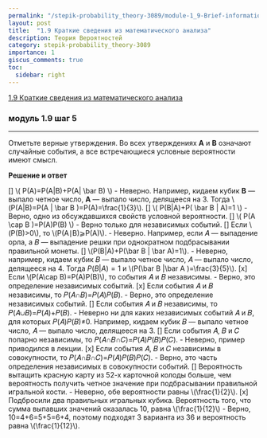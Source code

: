 ```yaml
---
permalink: "/stepik-probability_theory-3089/module-1_9-Brief-information-from-mathematical-analysis"
layout: post
title:  "1.9 Краткие сведения из математического анализа"
description: Теория Вероятностей
category: stepik-probability_theory-3089
importance: 1
giscus_comments: true
toc:
  sidebar: right
---
```


[1.9 Краткие сведения из математического анализа](https://stepik.org/lesson/48666/step/1?unit=26436)

### модуль 1.9 шаг 5

-------------------------------------------------

Отметьте верные утверждения. Во всех утверждениях **A** и **B** означают случайные события, 
а все встречающиеся условные вероятности имеют смысл.

**Решение и ответ**

 [] \\( P(A)=P(A|B)+P(A| \bar B) \\) - Неверно. Например, кидаем кубик **B** — выпало четное число, **A** — выпало число, делящееся на 3.
Тогда \\(P(A|B)=P(A | \bar B )=P(A)=\frac{1}{3}\\).
 [] \\( P(B|A)+P( \bar B | A)=1 \\) - Верно, одно из обсуждавшихся свойств условной вероятности.
 [] \\( P(A \cap B )=P(A)P(B) \\) - Верно только для независимых событий.
 [] Если \\(P(B)>0\\), то \\(P(A∣B)⩾P(A)\\). - Неверно. Например, если 𝐴 — выпадение орла, а 𝐵 — выпадение решки при однократном подбрасывании правильной монеты.
 [] \\(P(B|A)+P(\bar B | \bar A)=1\\). - Неверно, например, кидаем кубик 𝐵 — выпало четное число, 𝐴 — выпало число, делящееся на 4. Тогда $P(B|A)=1$ и \\(P(\bar B |\bar A )=\frac{3}{5}\\).
 [x] Если \\(P(A\cap B)=P(A)P(B)\\), то события 𝐴 и 𝐵 независимы. - Верно, это определение независимых событий.
 [x] Если события 𝐴 и 𝐵 независимы, то 𝑃(𝐴∩𝐵)=𝑃(𝐴)𝑃(𝐵). - Верно, это определение независимых событий.
 [] Если события 𝐴 и 𝐵 независимы, то 𝑃(𝐴∪𝐵)=𝑃(𝐴)+𝑃(𝐵). - Неверно ни для каких независимых событий 𝐴 и 𝐵, для которых 𝑃(𝐴)𝑃(𝐵)≠0. Например, кидаем кубик 𝐵 — выпало четное число, 𝐴 — выпало число, делящееся на 3.
 [] Если события 𝐴, 𝐵 и 𝐶 попарно независимы, то 𝑃(𝐴∩𝐵∩𝐶)=𝑃(𝐴)𝑃(𝐵)𝑃(𝐶). - Неверно, пример приводился в лекции.
 [x] Если события 𝐴, 𝐵 и 𝐶 независимы в совокупности, то 𝑃(𝐴∩𝐵∩𝐶)=𝑃(𝐴)𝑃(𝐵)𝑃(𝐶). - Верно, это часть определения независимых в совокупности событий.
 [] Вероятность вытащить красную карту из 52-х карточной колоды больше, чем вероятность получить четное значение при подбрасывании правильной игральной кости. - Неверно, обе вероятности равны \\(\frac{1}{2}\\).
 [x] Подбросили два правильных игральных кубика. Вероятность того, что сумма выпавших значений оказалась 10, равна \\(\frac{1}{12}\\) - Верно, 10=4+6=5+5=6+4, поэтому подходят 3 варианта из 36 и вероятность равна \\(\frac{1}{12}\\).


